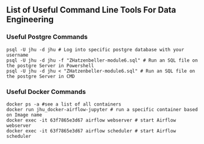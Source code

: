 ## List of Useful Command Line Tools For Data Engineering

### Useful Postgre Commands
```Shell
psql -U jhu -d jhu # Log into specific postgre database with your username
psql -U jhu -d jhu -f "ZHatzenbeller-module6.sql" # Run an SQL file on the postgre Server in Powershell
psql -U jhu -d jhu < "ZHatzenbeller-module6.sql" # Run an SQL file on the postgre Server in CMD
```

### Useful Docker Commands
```Shell
docker ps -a #see a list of all containers
docker run jhu_docker-airflow-jupyter # run a specific container based on Image name
docker exec -it 63f7865e3d67 airflow webserver # start Airflow webserver
docker exec -it 63f7865e3d67 airflow scheduler # start Airflow scheduler
```
